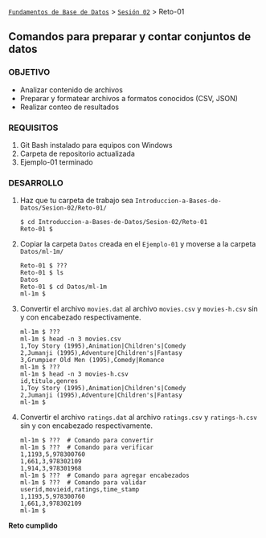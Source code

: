 [`Fundamentos de Base de Datos`](../../Readme.md) > [`Sesión 02`](../Readme.md) > Reto-01
## Comandos para preparar y contar conjuntos de datos

### OBJETIVO
- Analizar contenido de archivos
- Preparar y formatear archivos a formatos conocidos (CSV, JSON)
- Realizar conteo de resultados

### REQUISITOS
1. Git Bash instalado para equipos con Windows
1. Carpeta de repositorio actualizada
1. Ejemplo-01 terminado

### DESARROLLO
1. Haz que tu carpeta de trabajo sea `Introduccion-a-Bases-de-Datos/Sesion-02/Reto-01/`
   ```console
   $ cd Introduccion-a-Bases-de-Datos/Sesion-02/Reto-01
   Reto-01 $
   ```

1. Copiar la carpeta `Datos` creada en el `Ejemplo-01` y moverse a la carpeta `Datos/ml-1m/`
   ```console
   Reto-01 $ ???
   Reto-01 $ ls
   Datos
   Reto-01 $ cd Datos/ml-1m
   ml-1m $
   ```

1. Convertir el archivo `movies.dat` al archivo `movies.csv` y `movies-h.csv` sin y con encabezado respectivamente.
   ```console
   ml-1m $ ???
   ml-1m $ head -n 3 movies.csv
   1,Toy Story (1995),Animation|Children's|Comedy
   2,Jumanji (1995),Adventure|Children's|Fantasy
   3,Grumpier Old Men (1995),Comedy|Romance
   ml-1m $ ???
   ml-1m $ head -n 3 movies-h.csv
   id,titulo,genres
   1,Toy Story (1995),Animation|Children's|Comedy
   2,Jumanji (1995),Adventure|Children's|Fantasy
   ml-1m $
   ```

1. Convertir el archivo `ratings.dat` al archivo `ratings.csv` y `ratings-h.csv` sin y con encabezado respectivamente.
   ```console
   ml-1m $ ???  # Comando para convertir
   ml-1m $ ???  # Comando para verificar
   1,1193,5,978300760
   1,661,3,978302109
   1,914,3,978301968   
   ml-1m $ ???  # Comando para agregar encabezados
   ml-1m $ ???  # Comando para validar
   userid,movieid,ratings,time_stamp
   1,1193,5,978300760
   1,661,3,978302109
   ml-1m $
   ```

__Reto cumplido__

